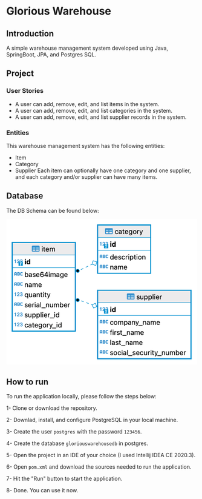 # Glorious Warehouse
## Introduction
A simple warehouse management system developed using Java, SpringBoot, JPA, and Postgres SQL. 
## Project
### User Stories
- A user can add, remove, edit, and list items in the system.
- A user can add, remove, edit, and list categories in the system.
- A user can add, remove, edit, and list supplier records in the system.
### Entities
This warehouse management system has the following entities:
- Item
- Category
- Supplier
Each item can optionally have one category and one supplier, and each category and/or supplier can have many items.
## Database
The DB Schema can be found below:

![DBSchema](https://raw.githubusercontent.com/glorious73/gloriouswarehousespring/master/resources/GloriousWarehouseDBSchema.png "Database Schema")
## How to run
To run the application locally, please follow the steps below:

1- Clone or download the repository.

2- Downlad, install, and configure PostgreSQL in your local machine.

3- Create the user `postgres` with the password `123456`.

4- Create the database `gloriouswarehousedb` in postgres.

5- Open the project in an IDE of your choice (I used Intellij IDEA CE 2020.3).

6- Open `pom.xml` and download the sources needed to run the application.

7- Hit the "Run" button to start the application.

8- Done. You can use it now.